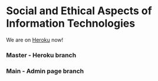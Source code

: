 # Social and Ethical Aspects of Information Technologies

We are on [Heroku](oxbaa.herokuapp.com) now!

### Master - Heroku branch
### Main - Admin page branch